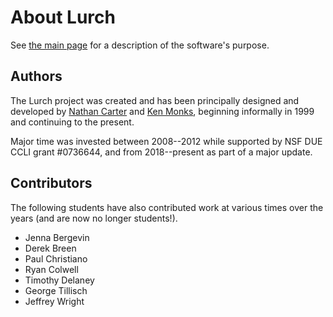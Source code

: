 
# About Lurch

See [the main page](index.md) for a description of the software's purpose.

## Authors

The Lurch project was created and has been principally designed and developed by
[Nathan Carter](https://faculty.bentley.edu/profile/ncarter) and
[Ken Monks](http://monks.scranton.edu), beginning informally in 1999 and
continuing to the present.

Major time was invested between 2008--2012 while supported by NSF DUE
CCLI grant #0736644, and from 2018--present as part of a major update.

## Contributors

The following students have also contributed work at various times over the
years (and are now no longer students!).

 * Jenna Bergevin
 * Derek Breen
 * Paul Christiano
 * Ryan Colwell
 * Timothy Delaney
 * George Tillisch
 * Jeffrey Wright
